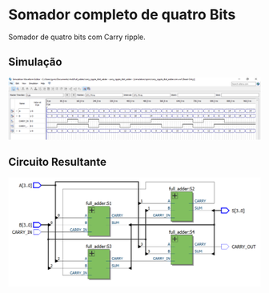 # Somador completo de quatro Bits

Somador de quatro bits com Carry ripple.

## Simulação

<img src="../../assets/adder_simulation.PNG">

## Circuito Resultante

<img src="../../assets/somador_rtl_viwer.PNG">
